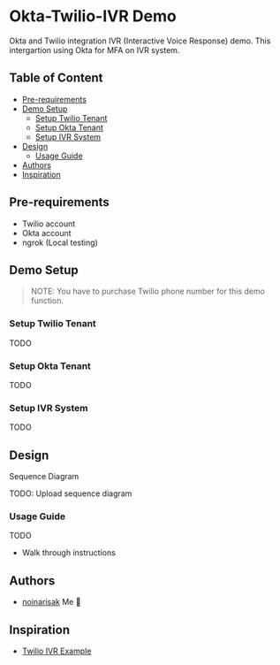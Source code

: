 # Okta-Twilio-IVR Demo <!-- omit in toc -->

Okta and Twilio integration IVR (Interactive Voice Response) demo. This intergartion using Okta for MFA on IVR system.

## Table of Content <!-- omit in toc -->
- [Pre-requirements](#pre-requirements)
- [Demo Setup](#demo-setup)
  - [Setup Twilio Tenant](#setup-twilio-tenant)
  - [Setup Okta Tenant](#setup-okta-tenant)
  - [Setup IVR System](#setup-ivr-system)
- [Design](#design)
  - [Usage Guide](#usage-guide)
- [Authors](#authors)
- [Inspiration](#inspiration)

## Pre-requirements

* Twilio account
* Okta account
* ngrok (Local testing)

## Demo Setup

> NOTE: You have to purchase Twilio phone number for this demo function.

### Setup Twilio Tenant

TODO

### Setup Okta Tenant

TODO

### Setup IVR System

TODO

## Design

Sequence Diagram

TODO: Upload sequence diagram

### Usage Guide

TODO

* Walk through instructions

## Authors
* [noinarisak](https://github.com/noinarisak) Me :tada:

## Inspiration
* [Twilio IVR Example](https://github.com/TwilioDevEd/ivr-phone-tree-python)

